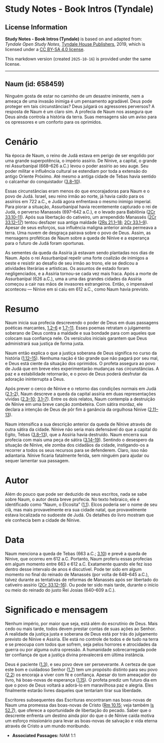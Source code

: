 # Study Notes - Book Intros (Tyndale)

## License Information

**Study Notes - Book Intros (Tyndale)** is based on and adapted from: _Tyndale Open Study Notes_, [Tyndale House Publishers](https://tyndaleopenresources.com/), 2019, which is licensed under a [CC BY-SA 4.0 license](https://creativecommons.org/licenses/by-sa/4.0/legalcode.en).

This markdown version (created `2025-10-16`) is provided under the same license.



--------------------------------

## Naum (id: 658459)

Ninguém gosta de estar no caminho de um desastre iminente, nem a ameaça de uma invasão inimiga é um pensamento agradável. Deus pode proteger em tais circunstâncias? Deus julgará os agressores perversos? A resposta de Naum é um claro sim. A profecia de Naum nos assegura que Deus ainda controla a história da terra. Suas mensagens são um aviso para os opressores e um conforto para os oprimidos.

Cenário
=======

Na época de Naum, o reino de Judá estava em perigo de ser engolido por uma grande superpotência, o império assírio. De Nínive, a capital, o grande rei Assurbanípal (668–626 a.C.) levou o poder assírio ao seu auge. Seu poder militar e influência cultural se estendiam por toda a extensão do antigo Oriente Próximo. Até mesmo a antiga cidade de Tebas havia sentido o calcanhar do conquistador ([3\.8–10](https://ref.ly/Nah3:8-Nah3:10)).

Essas circunstâncias eram menos do que encorajadoras para Naum e o povo de Judá. Israel, seu reino irmão ao norte, já havia caído para os assírios em 722 a.C., e Judá agora enfrentava o mesmo inimigo imperial. Para piorar a situação, Assurbanípal havia recentemente capturado o rei de Judá, o perverso Manassés (697–642 a.C.), e o levado para Babilônia ([2Cr 33\.10–11](https://ref.ly/2Chr33:10-2Chr33:11)). Após sua libertação do cativeiro, um arrependido Manassés ([2Cr 33\.12–17](https://ref.ly/2Chr33:12-2Chr33:17)) tentou desfazer sua antiga maldade ([2Rs 21\.1–18](https://ref.ly/2Kgs21:1-2Kgs21:18); [2Cr 33\.1–9](https://ref.ly/2Chr33:1-2Chr33:9)). Apesar de seus esforços, sua influência maligna anterior ainda permeava a terra. Uma nuvem de desgraça pairava sobre o povo de Deus. Assim, as mensagens proféticas de Naum sobre a queda de Nínive e a esperança para o futuro de Judá foram oportunas.

As sementes da queda da Assíria já estavam sendo plantadas nos dias de Naum. Após o rei Assurbanípal repelir uma forte coalizão de inimigos a oeste e resistir ao desafio de seu irmão ao trono, ele se dedicou a atividades literárias e artísticas. Os assuntos de estado foram negligenciados, e a Assíria tornou\-se cada vez mais fraca. Após a morte de Assurbanípal (626 a.C.), uma a uma das grandes cidades da Assíria começou a cair nas mãos de invasores estrangeiros. Então, o impensável aconteceu — Nínive em si caiu em 612 a.C., como Naum havia previsto.

Resumo
======

Naum inicia sua profecia descrevendo o poder de Deus em duas passagens poéticas marcantes, [1\.2–6](https://ref.ly/Nah1:2-Nah1:6) e [1\.7–11](https://ref.ly/Nah1:7-Nah1:11). Esses poemas retratam o julgamento soberano de Deus contra a maldade e sua bondade para com aqueles que colocam sua confiança nele. Os versículos iniciais garantem que Deus administrará sua justiça de forma justa.

Naum então explica o que a justiça soberana de Deus significa no curso da história ([1\.12–15](https://ref.ly/Nah1:12-Nah1:15)). Nenhuma nação é tão grande que não pagará por seu mal, e Deus está ciente da situação dos oprimidos. O profeta assegura ao povo de Judá que em breve eles experimentarão mudanças nas circunstâncias. A paz e a estabilidade retornarão, e o povo de Deus poderá desfrutar da adoração ininterrupta a Deus.

Após prever o cerco de Nínive e o retorno das condições normais em Judá ([2\.1–2](https://ref.ly/Nah2:1-Nah2:2)), Naum descreve a queda da capital assíria em duas representações vívidas ([2\.3–10](https://ref.ly/Nah2:3-Nah2:10); [3\.1–7](https://ref.ly/Nah3:1-Nah3:7)). Entre os dois relatos, Naum contempla a destruição de Nínive em uma breve canção zombeteira. Com sátira mordaz, ele declara a intenção de Deus de pôr fim à ganância da orgulhosa Nínive ([2\.11–13](https://ref.ly/Nah2:11-Nah2:13)).

Naum intensifica a sua descrição anterior da queda de Nínive através de outra sátira da cidade. Nínive não seria mais defensável do que a capital do Egito, Tebas ([3\.8–13](https://ref.ly/Nah3:8-Nah3:13)), que a Assíria havia destruído. Naum encerra sua profecia com mais uma peça de sátira ([3\.14–19](https://ref.ly/Nah3:14-Nah3:19)). Sentindo o desespero da situação de Nínive, ele zomba dos cidadãos da cidade, instigando\-os a recorrer a todos os seus recursos para se defenderem. Claro, isso não adiantaria. Nínive ficaria fatalmente ferida, sem ninguém para ajudar ou sequer lamentar sua passagem.

Autor
=====

Além do pouco que pode ser deduzido de seus escritos, nada se sabe sobre Naum, o autor desta breve profecia. No texto hebraico, ele é identificado como “Naum, o Elcosita” ([1\.1](https://ref.ly/Nah1:1)). Elcos poderia ser o nome de seu clã, mas mais provavelmente era sua cidade natal, que provavelmente estava localizada no sudoeste de Judá. Os detalhes do livro mostram que ele conhecia bem a cidade de Nínive.

Data
====

Naum menciona a queda de Tebas (663 a.C.; [3\.10](https://ref.ly/Nah3:10)) e prevê a queda de Nínive, que ocorreu em 612 a.C. Portanto, Naum proferiu essas profecias em algum momento entre 663 e 612 a.C. Exatamente quando ele fez isso dentro desse intervalo de anos é discutível. Pode ter sido em algum momento no final do reinado de Manassés (por volta de 648–645 a.C.), talvez durante as tentativas de reformas de Manassés após ser libertado do cativeiro assírio ([2Cr 33\.12–16](https://ref.ly/2Chr33:12-2Chr33:16)). Ou pode ter sido mais tarde, durante o início ou meio do reinado do justo Rei Josias (640–609 a.C.).

Significado e mensagem
======================

Nenhum império, por maior que seja, está além do escrutínio de Deus. Mais cedo ou mais tarde, todos devem prestar contas de suas ações ao Senhor. A realidade da justiça justa e soberana de Deus está por trás do julgamento previsto de Nínive e Assíria. Ele está no controle de todos e de tudo na terra e se preocupa com todos que sofrem, seja pelos horrores e atrocidades da guerra ou por alguma outra opressão. A humanidade sobrecarregada pode ter confiança de que a justiça divina prevalecerá em última instância.

Deus é paciente ([1\.3](https://ref.ly/Nah1:3)), e seu povo deve ser perseverante. A certeza de que este bom e cuidadoso Senhor ([1\.7](https://ref.ly/Nah1:7)) tem um propósito distinto para seu povo ([2\.2](https://ref.ly/Nah2:2)) os encoraja a viver com fé e confiança. Apesar do tom ameaçador do livro, há boas\-novas de esperança ([1\.15](https://ref.ly/Nah1:15)). O profeta prediz um futuro dia em que o povo de Deus voltará a adorá\-lo em maravilhosa paz e alegria. Eles finalmente estarão livres daqueles que tentariam tirar sua liberdade.

Escritores subsequentes das Escrituras encontraram nas boas\-novas de Naum uma promessa das boas\-novas de Cristo ([Rm 10\.15](https://ref.ly/Rom10:15); veja também [Is 52\.7](https://ref.ly/Isa52:7)), que oferece a oportunidade de libertação do pecado. Saber que o descrente enfrenta um destino ainda pior do que o de Nínive caída motiva um esforço missionário para levar as boas\-novas de salvação e vida eterna através de Cristo a um mundo moribundo.

* **Associated Passages:** NAM 1:1


